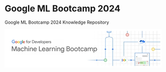 # Google ML Bootcamp 2024
Google ML Bootcamp 2024 Knowledge Repository

<div align=center>

![](/assets/img/Group.jpg)

</div>
